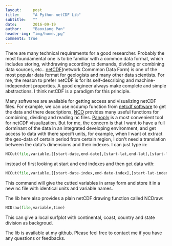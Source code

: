 ```yaml
---
layout:     post
title:      "A Python netCDF Lib"
subtitle:   ""
date:       2016-09-19
author:     "Baoxiang Pan"
header-img: "img/home.jpg"
comments: true
---
```


There are many technical requirements for a good researcher. Probably the most foundamental one is to  be familiar with a common data format, which includes storing, withdrawing according to demands, dividing or combining data sources, etc.. [netCDF](http://www.unidata.ucar.edu/software/netcdf/)(network Commmon Data Form) is one of the most popular data format for geologists and many other data scientists. For me, the reason to prefer netCDF is for its self-describing and machine-independent properties. A good engineer always make complete and simple abstractions. I think netCDF is a paradigm for this principle.

Many softwares are available for getting access and visualizing netCDF files. For example, we can use ncdump function from [netcdf
 software](http://www.unidata.ucar.edu/downloads/netcdf/index.jsp) to get the data and there descriptions, [NCO](http://nco.sourceforge.net/) provides many useful functions for combining, dividing and reading nc files. [Panoply](http://www.giss.nasa.gov/tools/panoply/) is a most convenient tool for netCDF visualization. But for me, the concern is that I want to have a full dorminant of the data in an integrated developing environment, and get access to data with there specifi units, for example, when I want ot extract the geo-data of certain period from certain region, I don't need a translation between the data's dimensions and their indexes. I can just type in:

```python
NCCut(file,variable,[[start-date,end-date],[start-lat,end-lat],[start-lon,end-lon]])  
```
instead of first looking at start and end indexes and then get data with:

```python
NCCut(file,variable,[[start-date-index,end-date-index],[start-lat-index,end-lat-index],[start-lon-index,end-lon-index]])  
```
This command will give the cutted variables in array form and store it in a new nc file with identical units and variable names.

The lib here also provides a plain netCDF drawing function called NCDraw:

```python
NCDraw(file,variable,time)
```

This can give a local surfplot with continental, coast, country and state division as backgroud.

The lib is available at my [github](https://github.com/lambdamore/California_Drought/tree/master/Code/Python/netcdf). Please feel free to contact me if you have any questions or feedbacks.

